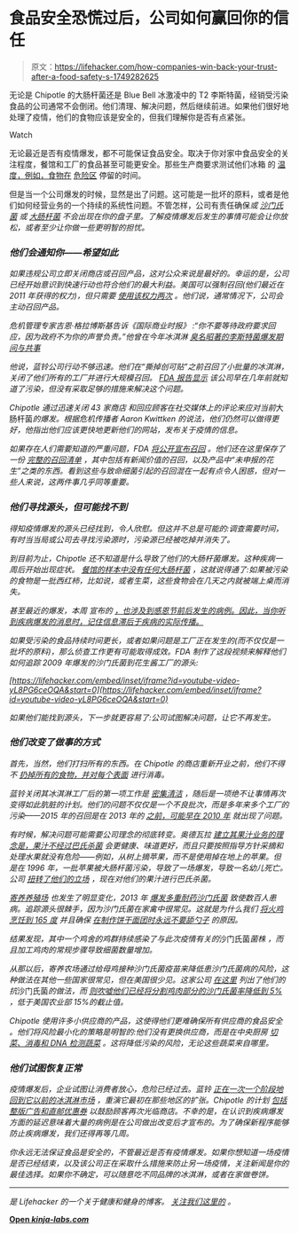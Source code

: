 # 食品安全恐慌过后，公司如何赢回你的信任

> 原文：<https://lifehacker.com/how-companies-win-back-your-trust-after-a-food-safety-s-1749282625>

无论是 Chipotle 的大肠杆菌还是 Blue Bell 冰激凌中的 T2 李斯特菌，经销受污染食品的公司通常不会倒闭。他们清理、解决问题，然后继续前进。如果他们很好地处理了疫情，他们的食物应该是安全的，但我们理解你是否有点紧张。

Watch

无论最近是否有疫情爆发，都不可能保证食品安全。取决于你对家中食品安全的关注程度，餐馆和工厂的食品甚至可能更安全。那些生产商要求测试他们冰箱 的 [温度，例如，食物在](http://lifehacker.com/what-temperature-should-you-keep-your-refrigerator-set-533534221) [危险区](http://lifehacker.com/how-can-i-tell-if-food-left-at-room-temperature-is-safe-1460920090) 停留的时间。

但是当一个公司爆发的时候，显然是出了问题。这可能是一批坏的原料，或者是他们如何经营业务的一个持续的系统性问题。不管怎样，公司有责任确保[](http://www.cdc.gov/listeria/)*或 [*沙门氏菌*](http://www.cdc.gov/salmonella/) 或 [*大肠杆菌*](http://www.cdc.gov/ecoli/) 不会出现在你的盘子里。了解疫情爆发后发生的事情可能会让你放松，或者至少让你做一些更明智的担忧。*

### *他们会通知你——希望如此*

*如果违规公司立即关闭商店或召回产品，这对公众来说是最好的。幸运的是，公司已经开始意识到快速行动也符合他们的最大利益。美国可以强制召回(他们最近在 2011 年获得的权力)，但只需要 [使用该权力两次](http://www.foodsafetynews.com/2015/05/fda-publishes-draft-guidance-on-mandatory-recall-authority/#.VnlZ5nUrLCI) 。他们说，通常情况下，公司会主动召回产品。*

*危机管理专家吉恩·格拉博斯基告诉《国际商业时报》 :“你不要等待政府要求回应，因为政府不为你的声誉负责。”他曾在今年冰淇淋 [臭名昭著的李斯特菌爆发](http://www.fda.gov/Food/RecallsOutbreaksEmergencies/Outbreaks/ucm438104.htm)[期间与共事](http://www.ibtimes.com/chipotle-outbreak-how-food-companies-respond-unfolding-crisis-2225436)*

*他说，蓝铃公司行动不够迅速。他们在“撕掉创可贴”之前召回了小批量的冰淇淋，关闭了他们所有的工厂并进行大规模召回。 [FDA 报告显示](http://abcnews.go.com/Health/blue-bell-creameries-knew-listeria-contamination-2013-fda/story?id=30882710) 该公司早在几年前就知道了污染，但没有采取足够的措施来解决这个问题。*

*Chipotle 通过迅速关闭 43 家商店 和回应顾客在社交媒体上的评论来应对当前*大肠杆菌*的爆发。根据危机传播者 Aaron Kwittken 的说法，他们仍然可以做得更好，他指出他们应该更快地更新他们的网站，发布关于疫情的信息。*

*如果存在人们需要知道的严重问题，FDA [将公开宣布召回](http://www.fda.gov/ForConsumers/ConsumerUpdates/ucm049070.htm) 。他们还在这里保存了一份 [完整的召回清单](http://www.fda.gov/Safety/Recalls/) ，其中包括有新闻价值的召回，以及产品中“未申报的花生”之类的东西。看到这些与致命细菌引起的召回混在一起有点令人困惑，但对一些人来说，这两件事几乎同等重要。*

### *他们寻找源头，但可能找不到*

*得知疫情爆发的源头已经找到，令人欣慰。但这并不总是可能的:调查需要时间，有时当当局或公司去寻找污染源时，污染源已经被吃掉并消失了。*

*到目前为止，Chipotle 还不知道是什么导致了他们的大肠杆菌爆发。这种疾病一周后开始出现症状。 [餐馆的样本中没有任何*大肠杆菌*](http://www.reuters.com/article/us-chipotle-mexican-ecoli-idUSKCN0SZ05620151110#XKqcw7LBmoV4Jc4W.97) ，这就说得通了:如果被污染的食物是一批西红柿，比如说，或者生菜，这些食物会在几天之内就被端上桌而消失。*

*甚至最近的爆发，本周 宣布的 [，也涉及到感恩节前后发生的病例。因此，当你听到疾病爆发的消息时，记住信息滞后于疾病的实际传播。](http://www.cnn.com/2015/12/21/health/new-type-of-e-coli-in-chipotle-outbreak/)*

*如果受污染的食品持续时间更长，或者如果问题是工厂正在发生的(而不仅仅是一批坏的原料)，那么侦查工作更有可能取得成效。FDA 制作了这段视频来解释他们如何追踪 2009 年爆发的沙门氏菌到花生酱工厂的源头:*

 *[https://lifehacker.com/embed/inset/iframe?id=youtube-video-yL8PG6ceOQA&start=0](https://lifehacker.com/embed/inset/iframe?id=youtube-video-yL8PG6ceOQA&start=0)* 

*如果他们能找到源头，下一步就更容易了:公司试图解决问题，让它不再发生。*

### *他们改变了做事的方式*

*首先，当然，他们打扫所有的东西。在 Chipotle 的商店重新开业之前，他们不得不 [扔掉所有的食物，并对每个表面](http://www.insurancejournal.com/news/west/2015/11/11/388243.htm) 进行消毒。*

*蓝铃关闭其冰淇淋工厂后的第一项工作是 [密集清洁](http://money.cnn.com/2015/05/07/news/companies/blue-bell-ice-cream-listeria/) ，随后是一项绝不让事情再次变得如此肮脏的计划。他们的问题不仅仅是一个不良批次，而是多年来多个工厂的污染——2015 年的召回是在 2013 年的 [之前，可能早在 2010 年](http://fortune.com/2015/09/25/blue-bell-listeria-recall/) 就出现了问题。*

*有时候，解决问题可能需要公司理念的彻底转变。奥德瓦拉 [建立其果汁业务的理念是，果汁不经过巴氏杀菌](http://www.fastcompany.com/63866/how-make-your-company-more-resilient) 会更健康、味道更好，而且只要按照指导方针采摘和处理水果就没有危险——例如，从树上摘苹果，而不是使用掉在地上的苹果。但是在 1996 年，一批苹果被大肠杆菌污染，导致了一场爆发，导致一名幼儿死亡。公司 [扭转了他们的立场](http://www.nytimes.com/1998/01/04/us/deadly-bacteria-a-new-threat-to-fruit-and-produce-in-us.html?pagewanted=all&src=pm) ，现在对他们的果汁进行巴氏杀菌。*

*[寄养养殖场](http://www.fosterfarms.com/) 也发生了明显变化，2013 年 [爆发多重耐药*沙门氏菌*](http://www.cdc.gov/salmonella/heidelberg-10-13/) 致使数百人患病。追踪源头很棘手，因为沙门氏菌在家禽中很常见。这就是为什么我们 [将火鸡烹饪到 165 度](http://vitals.lifehacker.com/all-the-food-safety-questions-you-ll-have-on-thanksgivi-1744092050) 并且确保 [在制作饼干面团时永远不要舔勺子](http://www.slate.com/articles/health_and_science/medical_examiner/2014/03/salmonella_and_raw_eggs_how_i_ve_eaten_tons_of_cookie_dough_and_never_gotten.html) 的原因。*

*结果发现，其中一个鸡舍的鸡群持续感染了与此次疫情有关的*沙门氏菌*菌株 ，而且加工鸡肉的常规步骤导致细菌数量增加。*

*从那以后，寄养农场通过给母鸡接种沙门氏菌疫苗来降低患沙门氏菌病的风险，这种做法在其他一些国家很常见，但在美国很少见。这家公司 [在这里](http://www.nytimes.com/2010/08/25/business/25vaccine.html?_r=0) 列出了他们的抗*沙门氏菌*的做法，而 [则吹嘘他们已经将分割鸡肉部分的*沙门氏菌*率降低到 5%](http://fosterfarms.com/about/press/press_release.asp?press_release_id=196) ，低于美国农业部 15%的截止值。*

*Chipotle 使用许多小供应商的产品，这使得他们更难确保所有供应商的食品安全 。他们将风险最小化的策略是明智的:他们没有更换供应商，而是在中央厨房 [切菜、消毒和 DNA 检测蔬菜](http://vitals.lifehacker.com/chipotle-s-food-is-now-safer-but-less-fresh-1749110227) 。这将降低污染的风险，无论这些蔬菜来自哪里。*

### *他们试图恢复正常*

*疫情爆发后，企业试图让消费者放心，危险已经过去。蓝铃 [正在一次一个阶段地回到它以前的冰淇淋市场](http://www.news-journal.com/news/2015/aug/17/blue-bell-announces-five-phase-distribution/) ，重演它最初在那些地区的扩张。Chipotle 的计划 [包括整版广告和直邮优惠券](http://adage.com/article/cmo-strategy/chipotle-cdc-media-tactics-added-e-coli-stress/301658/) 以鼓励顾客再次光临商店。不幸的是，在认识到疾病爆发方面的延迟意味着大量的病例是在公司做出改变后才宣布的。为了确保新程序能够防止疾病爆发，我们还得再等几周。*

*你永远无法保证食品是安全的，不管最近是否有疫情爆发。如果你想知道一场疫情是否已经结束，以及该公司正在采取什么措施来防止另一场疫情，关注新闻是你的最佳选择。如果你不确定，可以随意吃不同品牌的冰淇淋，或者在家做卷饼。*

* * *

*[](http://vitals.lifehacker.com/)**是 Lifehacker 的一个关于健康和健身的博客。* [*关注我们这里的*](https://twitter.com/VitalsLH) *。***

**[Open *kinja-labs.com*](http://kinja-labs.com/related-widget/?posts=1689268818,1749260774,1726975533&title=Recommended%20stories)**